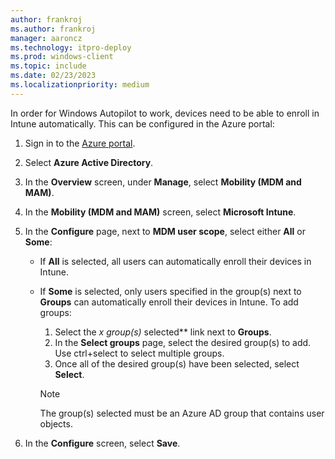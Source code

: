 ```yaml
---
author: frankroj
ms.author: frankroj
manager: aaroncz
ms.technology: itpro-deploy
ms.prod: windows-client
ms.topic: include
ms.date: 02/23/2023
ms.localizationpriority: medium
---
```


In order for Windows Autopilot to work, devices need to be able to enroll in Intune automatically. This can be configured in the Azure portal:

1. Sign in to the [Azure portal](https://portal.azure.com/).

2. Select **Azure Active Directory**.

3. In the **Overview** screen, under **Manage**, select **Mobility (MDM and MAM)**.

4. In the **Mobility (MDM and MAM)** screen, select **Microsoft Intune**.

5. In the **Configure** page, next to **MDM user scope**, select either **All** or **Some**:

   - If **All** is selected, all users can automatically enroll their devices in Intune.

   - If **Some** is selected, only users specified in the group(s) next to **Groups** can automatically enroll their devices in Intune. To add groups:

      1. Select the ***x* group*(s)* selected** link next to **Groups**.
      2. In the **Select groups** page, select the desired group(s) to add. Use ctrl+select to select multiple groups.
      3. Once all of the desired group(s) have been selected, select **Select**.

        > [!NOTE]
        >
        > The group(s) selected must be an Azure AD group that contains user objects.

6. In the **Configure** screen, select **Save**.
